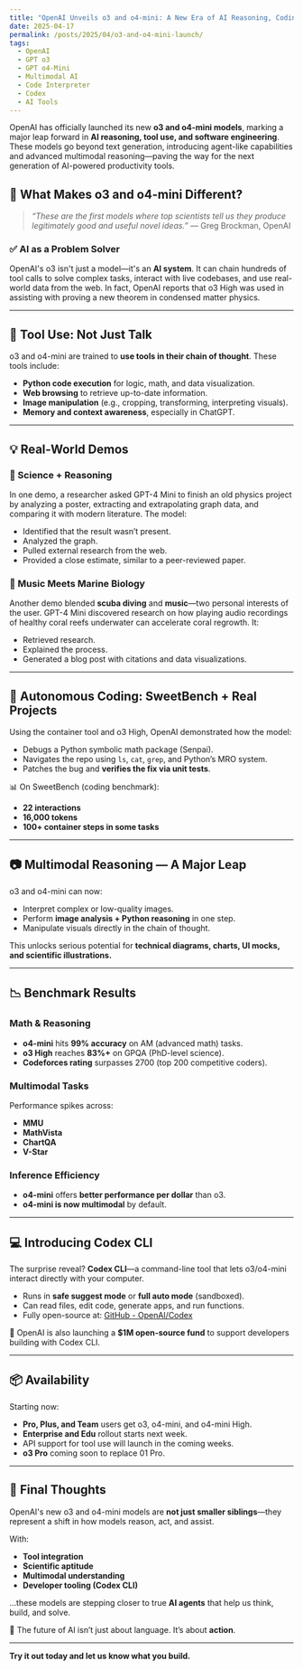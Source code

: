 ```yaml
---
title: "OpenAI Unveils o3 and o4-mini: A New Era of AI Reasoning, Coding, and Multimodal Intelligence"
date: 2025-04-17
permalink: /posts/2025/04/o3-and-o4-mini-launch/
tags:
  - OpenAI
  - GPT o3
  - GPT o4-Mini
  - Multimodal AI
  - Code Interpreter
  - Codex
  - AI Tools
---
```


OpenAI has officially launched its new **o3 and o4-mini models**, marking a major leap forward in **AI reasoning, tool use, and software engineering**. These models go beyond text generation, introducing agent-like capabilities and advanced multimodal reasoning—paving the way for the next generation of AI-powered productivity tools.

## 🚀 What Makes o3 and o4-mini Different?

> *“These are the first models where top scientists tell us they produce legitimately good and useful novel ideas.”* — Greg Brockman, OpenAI

### ✅ AI as a Problem Solver
OpenAI's o3 isn't just a model—it's an **AI system**. It can chain hundreds of tool calls to solve complex tasks, interact with live codebases, and use real-world data from the web. In fact, OpenAI reports that o3 High was used in assisting with proving a new theorem in condensed matter physics.

---

## 🔧 Tool Use: Not Just Talk

o3 and o4-mini are trained to **use tools in their chain of thought**. These tools include:
- **Python code execution** for logic, math, and data visualization.
- **Web browsing** to retrieve up-to-date information.
- **Image manipulation** (e.g., cropping, transforming, interpreting visuals).
- **Memory and context awareness**, especially in ChatGPT.

---

## 💡 Real-World Demos

### 🧪 Science + Reasoning
In one demo, a researcher asked GPT-4 Mini to finish an old physics project by analyzing a poster, extracting and extrapolating graph data, and comparing it with modern literature. The model:
- Identified that the result wasn’t present.
- Analyzed the graph.
- Pulled external research from the web.
- Provided a close estimate, similar to a peer-reviewed paper.

### 🐠 Music Meets Marine Biology
Another demo blended **scuba diving** and **music**—two personal interests of the user. GPT-4 Mini discovered research on how playing audio recordings of healthy coral reefs underwater can accelerate coral regrowth. It:
- Retrieved research.
- Explained the process.
- Generated a blog post with citations and data visualizations.

---

## 🧠 Autonomous Coding: SweetBench + Real Projects

Using the container tool and o3 High, OpenAI demonstrated how the model:
- Debugs a Python symbolic math package (Senpai).
- Navigates the repo using `ls`, `cat`, `grep`, and Python’s MRO system.
- Patches the bug and **verifies the fix via unit tests**.

📊 On SweetBench (coding benchmark):
- **22 interactions**
- **16,000 tokens**
- **100+ container steps in some tasks**

---

## 📷 Multimodal Reasoning — A Major Leap

o3 and o4-mini can now:
- Interpret complex or low-quality images.
- Perform **image analysis + Python reasoning** in one step.
- Manipulate visuals directly in the chain of thought.

This unlocks serious potential for **technical diagrams, charts, UI mocks, and scientific illustrations.**

---

## 📉 Benchmark Results

### Math & Reasoning
- **o4-mini** hits **99% accuracy** on AM (advanced math) tasks.
- **o3 High** reaches **83%+** on GPQA (PhD-level science).
- **Codeforces rating** surpasses 2700 (top 200 competitive coders).

### Multimodal Tasks
Performance spikes across:
- **MMU**
- **MathVista**
- **ChartQA**
- **V-Star**

### Inference Efficiency
- **o4-mini** offers **better performance per dollar** than o3.
- **o4-mini is now multimodal** by default.

---

## 💻 Introducing Codex CLI

The surprise reveal? **Codex CLI**—a command-line tool that lets o3/o4-mini interact directly with your computer.

- Runs in **safe suggest mode** or **full auto mode** (sandboxed).
- Can read files, edit code, generate apps, and run functions.
- Fully open-source at: [GitHub - OpenAI/Codex](https://github.com/openai/codex)

💸 OpenAI is also launching a **$1M open-source fund** to support developers building with Codex CLI.

---

## 📦 Availability

Starting now:
- **Pro, Plus, and Team** users get o3, o4-mini, and o4-mini High.
- **Enterprise and Edu** rollout starts next week.
- API support for tool use will launch in the coming weeks.
- **o3 Pro** coming soon to replace 01 Pro.

---

## 🧬 Final Thoughts

OpenAI's new o3 and o4-mini models are **not just smaller siblings**—they represent a shift in how models reason, act, and assist.

With:
- **Tool integration**
- **Scientific aptitude**
- **Multimodal understanding**
- **Developer tooling (Codex CLI)**

...these models are stepping closer to true **AI agents** that help us think, build, and solve.

🎉 The future of AI isn’t just about language. It’s about **action**.

---

**Try it out today and let us know what you build.**

